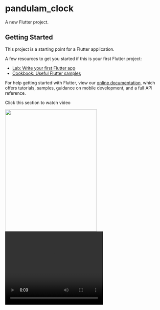 # pandulam_clock

A new Flutter project.

## Getting Started

This project is a starting point for a Flutter application.

A few resources to get you started if this is your first Flutter project:

- [Lab: Write your first Flutter app](https://flutter.dev/docs/get-started/codelab)
- [Cookbook: Useful Flutter samples](https://flutter.dev/docs/cookbook)

For help getting started with Flutter, view our
[online documentation](https://flutter.dev/docs), which offers tutorials,
samples, guidance on mobile development, and a full API reference.
<p> Click this section to watch video </p>
<img src="https://user-images.githubusercontent.com/73518920/132402398-2d98732e-1f7d-40fd-9a01-24f469899f3b.mp4" height= "400" width ="300">


<video width="320" height="240" controls autoplay>
  <source src="https://user-images.githubusercontent.com/73518920/132402398-2d98732e-1f7d-40fd-9a01-24f469899f3b.mp4" type="video/mp4">

</video>

